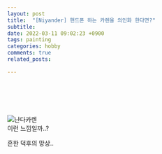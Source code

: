 ```yaml
---
layout: post
title:  "[Niyander] 핸드폰 하는 카렌을 의인화 한다면?"
subtitle:
date: 2022-03-11 09:02:23 +0900
tags: painting
categories: hobby
comments: true
related_posts:

---
```


### <br/>
<br/>

![냔다카렌](https://github.com/wookikim95/wookikim95.github.io/blob/main/assets/img/hobby/painting/Karen_2022-03-11.jpg?raw=true)
<br/>
이런 느낌일까..?

흔한 덕후의 망상..
